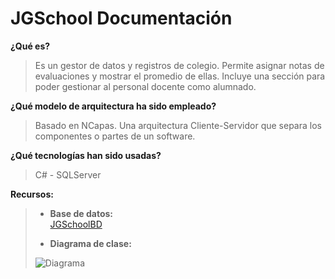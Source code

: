 # JGSchool Documentación

**¿Qué es?**

> Es un gestor de datos y registros de colegio. Permite asignar notas de
> evaluaciones y mostrar el promedio de ellas. Incluye una sección para
> poder gestionar al personal docente como alumnado.

**¿Qué modelo de arquitectura ha sido empleado?**

> Basado en NCapas. Una arquitectura Cliente-Servidor que separa los
> componentes o partes de un software.

**¿Qué tecnologías han sido usadas?**

> C# - SQLServer

**Recursos:**

>  - **Base de datos:** 	 
>  [JGSchoolBD](https://github.com/alexwathever/JGSchool/blob/master/Document/BD/JGSchoolBD.sql)
> 	 
>  - **Diagrama de clase:**
> 
> ![Diagrama](https://github.com/alexwathever/JGSchool/blob/master/Document/Diagram/Main.png)

